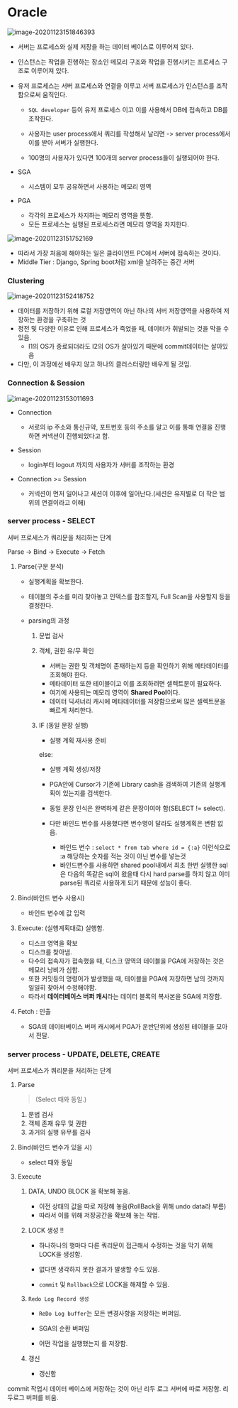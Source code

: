 # Oracle

![image-20201123151846393](20200123_oracle.assets/image-20201123151846393.png)

- 서버는 프로세스와 실제 저장을 하는 데이터 베이스로 이루어져 있다.

- 인스턴스는 작업을 진행하는 장소인 메모리 구조와 작업을 진행시키는 프로세스 구조로 이루어져 있다.

- 유저 프로세스는 서버 프로세스와 연결을 이루고 서버 프로세스가 인스턴스를 조작함으로써 움직인다.

  - `SQL developer` 등이 유저 프로세스 이고 이를 사용해서 DB에 접속하고 DB를 조작한다.

  - 사용자는 user process에서 쿼리를 작성해서 날리면 -> server process에서 이를 받아 서버가 실행한다.
  - 100명의 사용자가 있다면 100개의 server process들이 실행되어야 한다.

- SGA

  - 시스템이 모두 공유하면서 사용하는 메모리 영역

- PGA

  - 각각의 프로세스가 차지하는 메모리 영역을 뜻함.
  - 모든 프로세스는 실행된 프로세스라면 메모리 영역을 차지한다.

![image-20201123151752169](20200123_oracle.assets/image-20201123151752169.png)

- 따라서 가장 처음에 해야하는 일은 클라이언트 PC에서 서버에 접속하는 것이다.
-  Middle Tier : Django, Spring boot처럼 xml을 날려주는 중간 서버



### Clustering

![image-20201123152418752](20200123_oracle.assets/image-20201123152418752.png)

- 데이터를 저장하기 위해 로컬 저장영역이 아닌 하나의 서버 저장영역을 사용하여 저장하는 환경을 구축하는 것
- 정전 및 다양한 이유로 인해 프로세스가 죽었을 때, 데이터가 휘발되는 것을 막을 수 있음.
  - I1의 OS가 종료되더라도 I2의 OS가 살아있기 때문에 commit데이터는 살아있음
- 다만, 이 과정에선 배우지 않고 하나의 클러스터링만 배우게 될 것임.



### Connection & Session

![image-20201123153011693](20200123_oracle.assets/image-20201123153011693.png)

- Connection
  - 서로의 ip 주소와 통신규약, 포트번호 등의 주소를 알고 이를 통해 연결을 진행하면 커넥션이 진행되었다고 함.
- Session
  - login부터 logout 까지의 사용자가 서버를 조작하는 환경

- Connection >=  Session
  - 커넥션이 먼저 일어나고 세션이 이후에 일어난다.(세션은 유저별로 더 작은 범위의 연결이라고 이해)



### server process - SELECT

서버 프로세스가 쿼리문을 처리하는 단계

Parse -> Bind -> Execute -> Fetch

1. Parse(구문 분석)

   - 실행계획을 확보한다.
   - 테이블의 주소를 미리 찾아놓고 인덱스를 참조할지, Full Scan을 사용할지 등을 결정한다.

   - parsing의 과정
     1. 문법 검사
     2. 객체, 권한 유/무 확인
        - 서버는 권한 및 객체명이 존재하는지 등을 확인하기 위해 메타데이터를 조회해야 한다.
        - 메타데이터 또한 테이블이고 이를 조회하려면 셀렉트문이 필요하다.
        - 여기에 사용되는 메모리 영역이 **Shared Pool**이다.
        - 데이터 딕셔너리 캐시에 메타데이터를 저장함으로써 많은 셀렉트문을 빠르게 처리한다.
     3. IF (동일 문장 실행)
        - 실행 계획 재사용 준비
        
        else: 
        
        - 실행 계획 생성/저장
        
          
        
        - PGA안에 Cursor가 기존에 Library cash을 검색하여 기존의 실행계획이 있는지를 검색한다.
        
        - 동일 문장 인식은 완벽하게 같은 문장이여야 함(SELECT != select).
        
        - 다만 바인드 변수를 사용했다면 변수명이 달라도 실행계획은 변함 없음.
        
          - 바인드 변수 : `select * from tab where id = {:a}` 이런식으로 :a 해당하는 숫자를 적는 것이 아닌 변수를 넣는것 
          - 바인드변수를 사용하면 shared pool내에서 최초 한번 실행한 sql은 다음의 똑같은 sql이 왔을때 다시 hard parse를 하지 않고 이미 parse된 쿼리로 사용하게 되기 때문에 성능이 좋다.

2. Bind(바인드 변수 사용시)

   - 바인드 변수에 값 입력

3. Execute: (실행계획대로) 실행함.

   - 디스크 영역을 확보
   - 디스크를 찾아냄.
   - 다수의 접속자가 접속했을 때, 디스크 영역의 테이블을 PGA에 저장하는 것은 메모리 낭비가 심함.
   - 또한 커밋등의 명령어가 발생했을 때, 테이블을 PGA에 저장하면 남의 것까지 일일히 찾아서 수정해야함.
   - 따라서 **데이터베이스 버퍼 캐시**라는 데이터 블록의 복사본을 SGA에 저장함.

4. Fetch : 인출

   - SGA의 데이터베이스 버퍼 캐시에서 PGA가 운반단위에 생성된 테이블을 모아서 전달.



### server process - UPDATE, DELETE, CREATE

서버 프로세스가 쿼리문을 처리하는 단계

1. Parse

   > (Select 때와 동일.)

   1. 문법 검사
   2. 객체 존재 유무 및 권한
   3. 과거의 실행 유무를 검사

2. Bind(바인드 변수가 있을 시)

   - select 때와 동일

3. Execute

   1. DATA, UNDO BLOCK 을 확보해 놓음.

      - 이전 상태의 값을 따로 저장해 놓음(RollBack을 위해 undo data라 부름)
      - 따라서 이를 위해 저장공간을 확보해 놓는 작업.

   2. LOCK 생성 !!

      - 하나하나의 행마다 다른 쿼리문이 접근해서 수정하는 것을 막기 위해 LOCK을 생성함.
      - 없다면 생각하지 못한 결과가 발생할 수도 있음.

      -  `commit` 및 `Rollback`으로 LOCK을 해제할 수 있음.

   3. `Redo Log Record 생성`

      - `ReDo Log buffer`는 모든 변경사항을 저장하는 버퍼임.

      - SGA의 순환 버퍼임
      - 어떤 작업을 실행했는지 를 저장함.

   4. 갱신

      - 갱신함



commit 작업시 데이터 베이스에 저장하는 것이 아닌 리두 로그 서버에 따로 저장함. 리두로그 버퍼를 비움.